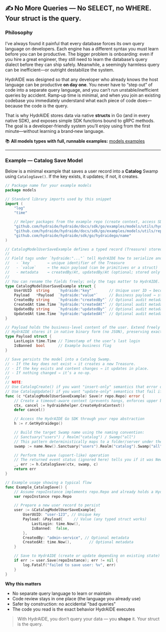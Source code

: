 ## ✍️ No More Queries — No SELECT, no WHERE. **Your struct is the query.**

### Philosophy

I’ve always found it painful that every database forces its own query language on developers. Each engine has a different syntax you must learn before you can be productive. The bigger problem is onboarding: even if you hire a great engineer, they still need to learn the database’s query dialect before they can ship safely. Meanwhile, a seemingly harmless query can be inefficient—or outright destabilize the system.

HydrAIDE was designed so that any developer who already knows the host language can be productive **on day one**. You never have to “step out” of code into a separate query language, and you can’t run unstable/inefficient queries by accident. Ramp‑up time is minimal, and when you join an existing codebase you immediately understand what each piece of code does—because the code *is* the query.

That is why HydrAIDE stores data via native **structs** in Go (and in every native SDK), and exposes simple SDK functions bound to gRPC methods. The goal is a developer‑friendly system you’ll enjoy using from the first minute—without learning a brand‑new language.

📚 **All models types with full, runnable examples:** [models examples](../sdk/go/examples/models)

---

### Example — Catalog Save Model

Below is a minimal example that saves a user record into a **Catalog** Swamp using `CatalogSave()`. If the key exists, it updates; if not, it creates.

```go
// Package name for your example models
package models

// Standard library imports used by this snippet
import (
    "log"
    "time"

    // Helper packages from the example repo (create context, access SDK, build names)
    "github.com/hydraide/hydraide/docs/sdk/go/examples/models/utils/hydraidehelper"
    "github.com/hydraide/hydraide/docs/sdk/go/examples/models/utils/repo"
    "github.com/hydraide/hydraide/sdk/go/hydraidego/name"
)

// CatalogModelUserSaveExample defines a typed record (Treasure) stored in a Catalog-type Swamp.
//
// Field tags under `hydraide:"..."` tell HydrAIDE how to serialize and treat each field:
//   - `key`       → unique identifier of the Treasure
//   - `value`     → the main payload (can be primitives or a struct)
//   - metadata    → createdBy/At, updatedBy/At (optional; stored only if non-empty)
//
// You can rename the fields freely; only the tags matter to HydrAIDE.
type CatalogModelUserSaveExample struct {
    UserUUID  string    `hydraide:"key"`       // Unique user ID → becomes the Treasure key
    Payload   *Payload  `hydraide:"value"`     // Business payload → stored in binary with full type safety
    CreatedBy string    `hydraide:"createdBy"` // Optional audit metadata: who created it
    CreatedAt time.Time `hydraide:"createdAt"` // Optional audit metadata: when it was created
    UpdatedBy string    `hydraide:"updatedBy"` // Optional audit metadata: who modified it last
    UpdatedAt time.Time `hydraide:"updatedAt"` // Optional audit metadata: when it was last modified
}

// Payload holds the business-level content of the user. Extend freely as needed.
// HydrAIDE stores it in native binary form (no JSON), preserving exact types.
type Payload struct {
    LastLogin time.Time // Timestamp of the user’s last login
    IsBanned  bool      // Example business flag
}

// Save persists the model into a Catalog Swamp.
// - If the key does not exist → it creates a new Treasure.
// - If the key exists and content changes → it updates in place.
// - If nothing changed → it’s a no-op.
//
// NOTE:
// Use CatalogCreate() if you want "insert-only" semantics that error on duplicates.
// Use CatalogUpdate() if you want "update-only" semantics that fail if the key is missing.
func (c *CatalogModelUserSaveExample) Save(r repo.Repo) error {
    // Create a timeout-aware context (prevents hangs, enforces upper bound per call)
    ctx, cancel := hydraidehelper.CreateHydraContext()
    defer cancel()

    // Access the HydrAIDE Go SDK through your repo abstraction
    h := r.GetHydraidego()

    // Build the target Swamp name using the naming convention:
    // Sanctuary("users") / Realm("catalog") / Swamp("all")
    // This pattern deterministically maps to a folder/server under the hood.
    swamp := name.New().Sanctuary("users").Realm("catalog").Swamp("all")

    // Perform the save (upsert-like) operation
    // The returned event status (ignored here) tells you if it was New/Modified/NothingChanged.
    _, err := h.CatalogSave(ctx, swamp, c)
    return err
}

// Example usage showing a typical flow
func Example_CatalogSave() {
    // Assume repoInstance implements repo.Repo and already holds a HydrAIDE SDK client
    var repoInstance repo.Repo

    // Prepare a new user record to persist
    user := &CatalogModelUserSaveExample{
        UserUUID: "user-123", // Unique key
        Payload: &Payload{     // Value (any typed struct works)
            LastLogin: time.Now(),
            IsBanned:  false,
        },
        CreatedBy: "admin-service", // Optional metadata
        CreatedAt: time.Now(),        // Optional metadata
    }

    // Save to HydrAIDE (create or update depending on existing state)
    if err := user.Save(repoInstance); err != nil {
        log.Fatalf("failed to save user: %v", err)
    }
}
```

**Why this matters**

* No separate query language to learn or maintain
* Code review stays in one place (the language you already use)
* Safer by construction: no accidental "bad queries"
* The code you read is the exact behavior HydrAIDE executes

> With HydrAIDE, you don’t query your data — you **shape** it. Your struct is the query.
